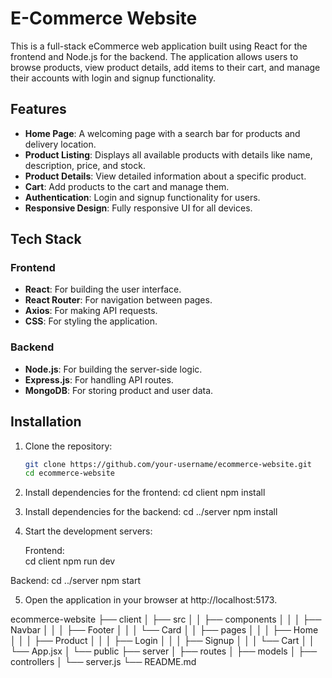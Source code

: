 # E-Commerce Website

This is a full-stack eCommerce web application built using React for the frontend and Node.js for the backend. The application allows users to browse products, view product details, add items to their cart, and manage their accounts with login and signup functionality.

## Features

- **Home Page**: A welcoming page with a search bar for products and delivery location.
- **Product Listing**: Displays all available products with details like name, description, price, and stock.
- **Product Details**: View detailed information about a specific product.
- **Cart**: Add products to the cart and manage them.
- **Authentication**: Login and signup functionality for users.
- **Responsive Design**: Fully responsive UI for all devices.

## Tech Stack

### Frontend
- **React**: For building the user interface.
- **React Router**: For navigation between pages.
- **Axios**: For making API requests.
- **CSS**: For styling the application.

### Backend
- **Node.js**: For building the server-side logic.
- **Express.js**: For handling API routes.
- **MongoDB**: For storing product and user data.

## Installation

1. Clone the repository:
   ```bash
   git clone https://github.com/your-username/ecommerce-website.git
   cd ecommerce-website

 2. Install dependencies for the frontend:
     cd client
     npm install

3. Install dependencies for the backend:
    cd ../server
    npm install

4. Start the development servers:

   Frontend:    
   cd client
   npm run dev

  Backend:
  cd ../server
  npm start

5.  Open the application in your browser at http://localhost:5173.

ecommerce-website
├── client
│   ├── src
│   │   ├── components
│   │   │   ├── Navbar
│   │   │   ├── Footer
│   │   │   └── Card
│   │   ├── pages
│   │   │   ├── Home
│   │   │   ├── Product
│   │   │   ├── Login
│   │   │   ├── Signup
│   │   │   └── Cart
│   │   └── App.jsx
│   └── public
├── server
│   ├── routes
│   ├── models
│   ├── controllers
│   └── server.js
└── README.md